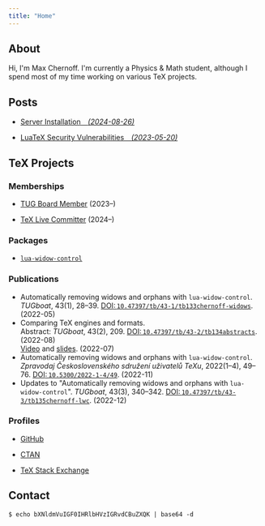 ```yaml
---
title: "Home"
---
```


About
-----

Hi, I'm Max Chernoff. I'm currently a Physics & Math student, although I
spend most of my time working on various TeX projects.


Posts
-----

<nav>

- [Server Installation&emsp;_(2024-08-26)_](/p/server-installation)

- [LuaTeX Security Vulnerabilities&emsp;_(2023-05-20)_](/p/luatex-vulnerabilities)

</nav>


TeX Projects
------------

### Memberships

- [<abbr>TUG</abbr> Board Member](https://tug.org/board.html) (2023–)

- [TeX Live Committer](https://git.texlive.info/texlive/commit/Master/tlpkg/bin?id=f136d5) (2024–)

### Packages

- [`lua-widow-control`](//ctan.org/pkg/lua-widow-control)

### Publications

- Automatically removing widows and orphans with `lua-widow-control`.
  *TUGboat*, 43(1), 28–39.
  [<abbr>DOI</abbr>:&#8239;`10.47397/tb/43-1/tb133chernoff-widows`](//tug.org/TUGboat/tb43-1/tb133chernoff-widows.html).
  (2022-05)
- Comparing TeX engines and formats.\
  Abstract: *TUGboat*, 43(2), 209.
  [<abbr>DOI</abbr>:&#8239;`10.47397/tb/43-2/tb134abstracts`](//tug.org/TUGboat/tb43-2/tb134abstracts.html).
  (2022-08)\
  [Video](//youtu.be/MNdAoza8VHU) and
  [slides](//tug.org/tug2022/assets/served/Max_Chernoff-TUG2022-chernoff-engines-slides.pdf).
  (2022-07)
- Automatically removing widows and orphans with `lua-widow-control`.
  *Zpravodaj Československého sdružení uživatelů TeXu*, 2022(1–4),
  49–76.
  [<abbr>DOI</abbr>:&#8239;`10.5300/2022-1-4/49`](//dml.cz/handle/10338.dmlcz/151108).
  (2022-11)
- Updates to "Automatically removing widows and orphans with
  `lua-widow-control`". *TUGboat*, 43(3), 340–342.
  [<abbr>DOI</abbr>:&#8239;`10.47397/tb/43-3/tb135chernoff-lwc`](//tug.org/TUGboat/tb43-3/tb135chernoff-lwc.html).
  (2022-12)

### Profiles

- [GitHub](https://github.com/gucci-on-fleek)

- [CTAN](https://ctan.org/author/chernoff)

- [TeX Stack Exchange](https://tex.stackexchange.com/users/270600/max-chernoff)


Contact
-------

```shell-session
$ echo bXNldmVuIGF0IHRlbHVzIGRvdCBuZXQK | base64 -d
```
